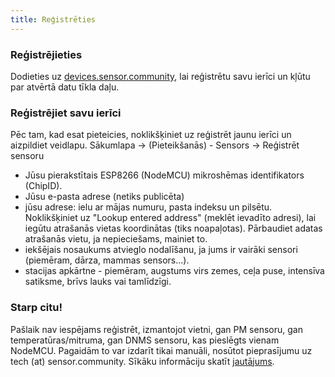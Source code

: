```yaml
---
title: Reģistrēties
---
```


### Reģistrējieties

Dodieties uz [devices.sensor.community](https://devices.sensor.community/register), lai reģistrētu savu ierīci un kļūtu par atvērtā datu tīkla daļu.


### Reģistrējiet savu ierīci
Pēc tam, kad esat pieteicies, noklikšķiniet uz reģistrēt jaunu ierīci un aizpildiet veidlapu.
Sākumlapa -> (Pieteikšanās) - Sensors -> Reģistrēt sensoru

* Jūsu pierakstītais ESP8266 (NodeMCU) mikroshēmas identifikators (ChipID).
* Jūsu e-pasta adrese (netiks publicēta)
* jūsu adrese: ielu ar mājas numuru, pasta indeksu un pilsētu. Noklikšķiniet uz "Lookup entered address" (meklēt ievadīto adresi), lai iegūtu atrašanās vietas koordinātas (tiks noapaļotas). Pārbaudiet adatas atrašanās vietu, ja nepieciešams, mainiet to.
* iekšējais nosaukums atvieglo nodalīšanu, ja jums ir vairāki sensori (piemēram, dārza, mammas sensors...).
* stacijas apkārtne - piemēram, augstums virs zemes, ceļa puse, intensīva satiksme, brīvs lauks vai tamlīdzīgi.


### Starp citu!
Pašlaik nav iespējams reģistrēt, izmantojot vietni, gan PM sensoru, gan temperatūras/mitruma, gan DNMS sensoru, kas pieslēgts vienam NodeMCU.
Pagaidām to var izdarīt tikai manuāli, nosūtot pieprasījumu uz tech (at) sensor.community.
Sīkāku informāciju skatīt [jautājums](https://github.com/opendata-stuttgart/sensor.community/issues/117).
